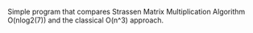 Simple program that compares Strassen Matrix Multiplication Algorithm O(nlog2(7)) and the classical O(n^3) approach.
